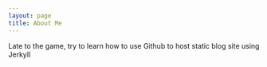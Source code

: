 ```yaml
---
layout: page
title: About Me
---
```


Late to the game, try to learn how to use Github to host static blog site using JerkyII